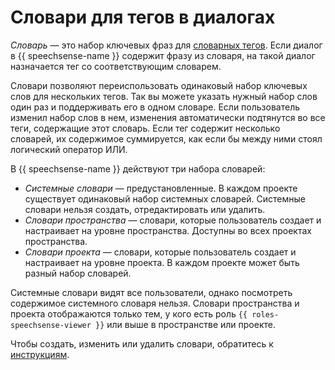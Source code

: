 # Словари для тегов в диалогах

_Словарь_ — это набор ключевых фраз для [словарных тегов](tags.md#dictionary-tags). Если диалог в {{ speechsense-name }} содержит фразу из словаря, на такой диалог назначается тег со соответствующим словарем.

Словари позволяют переиспользовать одинаковый набор ключевых слов для нескольких тегов. Так вы можете указать нужный набор слов один раз и поддерживать его в одном словаре. Если пользователь изменил набор слов в нем, изменения автоматически подтянутся во все теги, содержащие этот словарь. Если тег содержит несколько словарей, их содержимое суммируется, как если бы между ними стоял логический оператор ИЛИ.

В {{ speechsense-name }} действуют три набора словарей:

* _Системные словари_ — предустановленные. В каждом проекте существует одинаковый набор системных словарей. Системные словари нельзя создать, отредактировать или удалить.
* _Словари пространства_ — словари, которые пользователь создает и настраивает на уровне пространства. Доступны во всех проектах пространства.
* _Словари проекта_ — словари, которые пользователь создает и настраивает на уровне проекта. В каждом проекте может быть разный набор словарей.

Системные словари видят все пользователи, однако посмотреть содержимое системного словаря нельзя. Словари пространства и проекта отображаются только тем, у кого есть роль `{{ roles-speechsense-viewer }}` или выше в пространстве или проекте.

Чтобы создать, изменить или удалить словари, обратитесь к [инструкциям](../operations/index.md#dictionary).
